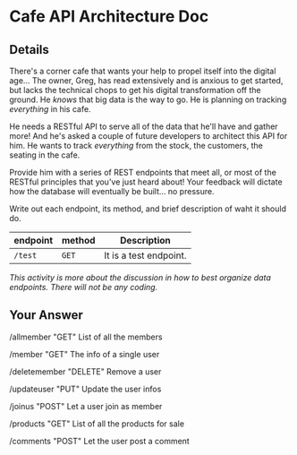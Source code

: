 # Cafe API Architecture Doc

## Details

There's a corner cafe that wants your help to propel itself into the digital age... The owner, Greg, has read extensively and is anxious to get started, but lacks the technical chops to get his digital transformation off the ground. He _knows_ that big data is the way to go. He is planning on tracking _everything_ in his cafe.

He needs a RESTful API to serve all of the data that he'll have and gather more! And he's asked a couple of future developers to architect this API for him. He wants to track _everything_ from the stock, the customers, the seating in the cafe.

Provide him with a series of REST endpoints that meet all, or most of the RESTful principles that you've just heard about! Your feedback will dictate how the database will eventually be built... no pressure.

Write out each endpoint, its method, and brief description of waht it should do.

| endpoint | method | Description            |
| -------- | ------ | ---------------------- |
| `/test`  | `GET`  | It is a test endpoint. |

_This activity is more about the discussion in how to best organize data endpoints. There will not be any coding._

## Your Answer

/allmember "GET" List of all the members

/member "GET" The info of a single user

/deletemember "DELETE" Remove a user

/updateuser "PUT" Update the user infos

/joinus "POST" Let a user join as member

/products "GET" List of all the products for sale

/comments "POST" Let the user post a comment
